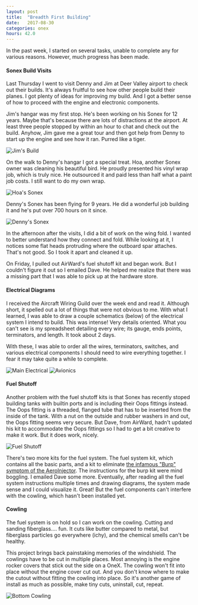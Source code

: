 ```yaml
---
layout: post
title:  "Breadth First Building"
date:   2017-08-30 
categories: onex
hours: 42.0
---
```


In the past week, I started on several tasks, unable to complete any for various reasons.  However, much progress has been made.

#### Sonex Build Visits

Last Thursday I went to visit Denny and Jim at Deer Valley airport to check out their builds.  It's always fruitful to see how other people build their planes.  I got plenty of ideas for improving my build.  And I got a better sense of how to proceed with the engine and electronic components.


Jim's hangar was my first stop.  He's been working on his Sonex for 12 years.  Maybe that's because there are lots of distractions at the airport. At least three people stopped by within an hour to chat and check out the build.  Anyhow, Jim gave me a great tour and then got help from Denny to start up the engine and see how it ran.  Purred like a tiger.

![Jim's Build](/onex/img/2017-08-30/2.jpg)

On the walk to Denny's hangar I got a special treat.  Hoa, another Sonex owner was cleaning his beautiful bird.  He proudly presented his vinyl wrap job, which is truly nice.  He outsourced it and paid less than half what a paint job costs.  I still want to do my own wrap.  

![Hoa's Sonex](/onex/img/2017-08-30/1.jpg)

Denny's Sonex has been flying for 9 years.  He did a wonderful job building it and he's put over 700 hours on it since.

![Denny's Sonex](/onex/img/2017-08-30/3.jpg)

In the afternoon after the visits, I did a bit of work on the wing fold.  I wanted to better understand how they connect and fold.  While looking at it, I notices some flat heads protruding where the outboard spar attaches.  That's not good.  So I took it apart and cleaned it up.

On Friday, I pulled out AirWard's fuel shutoff kit and began work.  But I couldn't figure it out so I emailed Dave.  He helped me realize that there was a missing part that I was able to pick up at the hardware store.  

#### Electrical Diagrams

I received the Aircraft Wiring Guild over the week end and read it.  Although short, it spelled out a lot of things that were not obvious to me.  With what I learned, I was able to draw a couple schematics (below) of the electrical system I intend to build.  This was intense! Very details oriented.  What you can't see is my spreadsheet detailing every wire; its gauge, ends points, terminators, and length.  It took about 2 days.

With these, I was able to order all the wires, terminators, switches, and various electrical components I should need to wire everything together.  I fear it may take quite a while to complete.

![Main Electrical](/onex/img/2017-08-30/4.png)
![Avionics](/onex/img/2017-08-30/5.png)

#### Fuel Shutoff

Another problem with the fuel shutoff kits is that Sonex has recently stoped building tanks with builtin ports and is including their Oops fittings instead.  The Oops fitting is a threaded, flanged tube that has to be inserted from the inside of the tank.  With a nut on the outside and rubber washers in and out, the Oops fitting seems very secure.  But Dave, from AirWard, hadn't updated his kit to accommodate the Oops fittings so I had to get a bit creative to make it work.  But it does work, nicely.

![Fuel Shutoff](/onex/img/2017-08-30/6.jpg)

There's two more kits for the fuel system.  The fuel system kit, which contains all the basic parts, and a kit to eliminate [the infamous "Burp" symptom of the AeroInjector](http://www.sonexbuilders.net/viewtopic.php?f=33&t=1139&start=10).  The instructions for the burp kit were mind boggling.  I emailed Dave some more.  Eventually, after reading all the fuel system instructions multiple times and drawing diagrams, the system made sense and I could visualize it.  Great!  But the fuel components can't interfere with the cowling, which hasn't been installed yet.

#### Cowling

The fuel system is on hold so I can work on the cowling.  Cutting and sanding fiberglass.... fun.  It cuts like butter compared to metal, but fiberglass particles go everywhere (ichy), and the chemical smells can't be healthy.

This project brings back painstaking memories of the windshield.  The cowlings have to be cut in multiple places.  Most annoying is the engine rocker covers that stick out the side on a OneX.  The cowling won't fit into place without the engine cover cut out.  And you don't know where to make the cutout without fitting the cowling into place.  So it's another game of install as much as possible, make tiny cuts, uninstall, cut, repeat.

![Bottom Cowling](/onex/img/2017-08-30/7.jpg)
